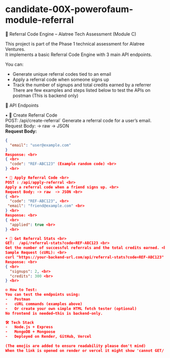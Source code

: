 ﻿# candidate-00X-powerofaum-module-referral

🌟	Referral Code Engine – Alatree Tech Assessment (Module C)

This project is part of the Phase 1 technical assessment for Alatree Ventures.  
It implements a basic Referral Code Engine with 3 main API endpoints.

You can:
- Generate unique referral codes tied to an email
- Apply a referral code when someone signs up
- Track the number of signups and total credits earned by a referrer <br>
There are few examples and steps listed below to test the APIs on postman (This is backend only)

🌟	API Endpoints

• 📌	Create Referral Code  
POST: /api/create-referral` 
Generate a referral code for a user’s email. <br> 
Request Body: -> raw  -> JSON <br> 
**Request Body:**
```json
{
  "email": "user@example.com"
}
Response: <br> 
{ <br> 
  "code": "REF-ABC123" (Example random code) <br> 
} <br> 

• 📌	Apply Referral Code <br> 
POST : /api/apply-referral <br> 
Apply a referral code when a friend signs up. <br> 
Request Body: -> raw  -> JSON <br> 
{ <br> 
  "code": "REF-ABC123", <br> 
 "email": "friend@example.com" <br> 
} <br> 
Response: <br> 
{ <br> 
  "applied": true <br> 
} <br> 

• 📌	Get Referral Stats <br> 
GET:  /api/referral-stats?code=REF-ABC123 <br> 
Get the number of successful referrals and the total credits earned. <br> 
Sample Request (cURL): <br> 
curl "https://your-backend-url.com/api/referral-stats?code=REF-ABC123" <br> 
Response: <br> 
{ <br> 
  "signups": 2, <br> 
  "credits": 300 <br> 
} <br> 

⚙️ How to Test: 
You can test the endpoints using: 
-	Postman
-	cURL commands (examples above)
-	Or create your own simple HTML fetch tester (optional)
No frontend is needed—this is backend-only.

🛠️ Tech Stack
-	Node.js + Express
-	MongoDB + Mongoose
-	Deployed on Render, GitHub, Vercel
  
(The emojis are added to ensure readability please don't mind)
When the link is opened on render or vercel it might show 'cannot GET/', since its only backend. Make Sure to use postman or a html page.
